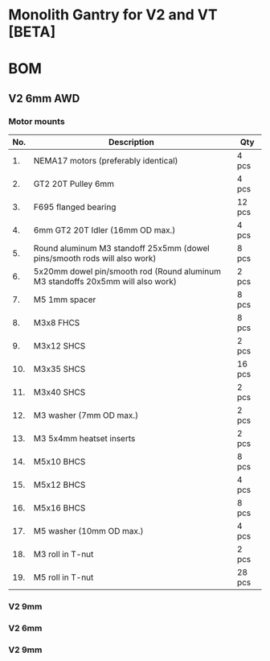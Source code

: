 # Monolith Gantry for V2 and VT [BETA]


# BOM

## V2 6mm AWD

### Motor mounts
|No.|Description|Qty|
|---|---|---|
|1.|NEMA17 motors (preferably identical)|4 pcs|
|2.|GT2 20T Pulley 6mm|4 pcs|
|3.|F695 flanged bearing| 12 pcs|
|4.|6mm GT2 20T Idler (16mm OD max.)|4 pcs|
|5.|Round aluminum M3 standoff 25x5mm (dowel pins/smooth rods will also work)|8 pcs|
|6.|5x20mm dowel pin/smooth rod (Round aluminum M3 standoffs 20x5mm will also work)|2 pcs|
|7.|M5 1mm spacer|8 pcs|
|8.|M3x8 FHCS|8 pcs|
|9.|M3x12 SHCS|2 pcs|
|10.|M3x35 SHCS|16 pcs|
|11.|M3x40 SHCS|2 pcs|
|12.|M3 washer (7mm OD max.)|2 pcs|
|13.|M3 5x4mm heatset inserts| 2 pcs|
|14.|M5x10 BHCS|8 pcs|
|15.|M5x12 BHCS|4 pcs|
|16.|M5x16 BHCS|8 pcs|
|17.|M5 washer (10mm OD max.)|4 pcs|
|18.|M3 roll in T-nut|2 pcs|
|19.|M5 roll in T-nut|28 pcs|







### V2 9mm


### V2 6mm


### V2 9mm
